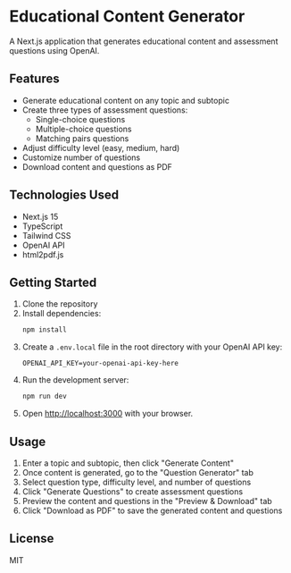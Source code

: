 # Educational Content Generator

A Next.js application that generates educational content and assessment questions using OpenAI.

## Features

- Generate educational content on any topic and subtopic
- Create three types of assessment questions:
  - Single-choice questions
  - Multiple-choice questions
  - Matching pairs questions
- Adjust difficulty level (easy, medium, hard)
- Customize number of questions
- Download content and questions as PDF

## Technologies Used

- Next.js 15
- TypeScript
- Tailwind CSS
- OpenAI API
- html2pdf.js

## Getting Started

1. Clone the repository
2. Install dependencies:
   ```bash
   npm install
   ```
3. Create a `.env.local` file in the root directory with your OpenAI API key:
   ```
   OPENAI_API_KEY=your-openai-api-key-here
   ```
4. Run the development server:
   ```bash
   npm run dev
   ```
5. Open [http://localhost:3000](http://localhost:3000) with your browser.

## Usage

1. Enter a topic and subtopic, then click "Generate Content"
2. Once content is generated, go to the "Question Generator" tab
3. Select question type, difficulty level, and number of questions
4. Click "Generate Questions" to create assessment questions
5. Preview the content and questions in the "Preview & Download" tab
6. Click "Download as PDF" to save the generated content and questions

## License

MIT
